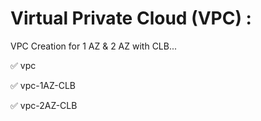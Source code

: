# Virtual Private Cloud (VPC) :

VPC Creation for 1 AZ &amp; 2 AZ with CLB...

✅ vpc


✅ vpc-1AZ-CLB


✅ vpc-2AZ-CLB
